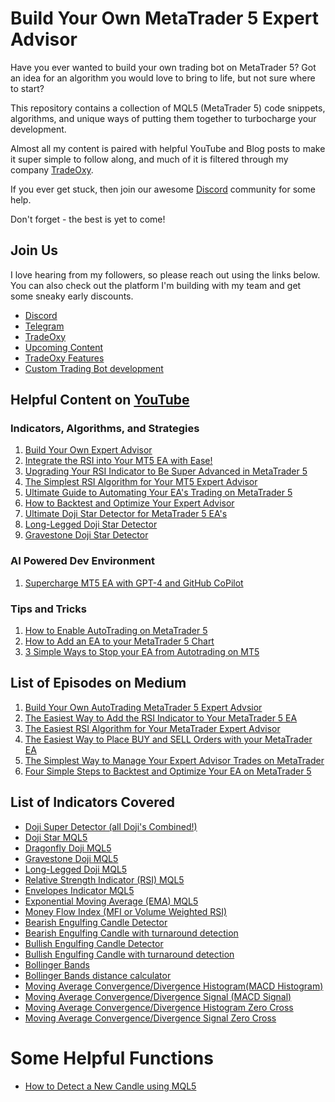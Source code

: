 # Build Your Own MetaTrader 5 Expert Advisor
Have you ever wanted to build your own trading bot on MetaTrader 5? Got an idea for an algorithm you would love to bring to life, but not sure where to start? 

This repository contains a collection of MQL5 (MetaTrader 5) code snippets, algorithms, and unique ways of putting them together to turbocharge your development. 

Almost all my content is paired with helpful YouTube and Blog posts to make it super simple to follow along, and much of it is filtered through my company [TradeOxy](https://www.tradeoxy.com/).

If you ever get stuck, then join our awesome [Discord](https://discord.gg/wNYYGaMGfd) community for some help. 

Don't forget - the best is yet to come! 

## Join Us
I love hearing from my followers, so please reach out using the links below. You can also check out the platform I'm building with my team and get some sneaky early discounts. 

- [Discord](https://discord.gg/wNYYGaMGfd)
- [Telegram](https://t.me/TradeOxySupportBot)
- [TradeOxy](https://www.tradeoxy.com/)
- [Upcoming Content](https://tradeoxy.notion.site/Content-Creation-Roadmap-5f896060f39341fd9539bcaced8c3b5d)
- [TradeOxy Features](https://tradeoxy.notion.site/3f9666718dc24e38bbd4a56a741287ae?v=d810cfa006f54bafa4bbbe3674fefa98&pvs=74)
- [Custom Trading Bot development](https://tradeoxy.notion.site/Trading-Bot-Pricing-Guide-f0ff11b0604b4b998cba2b8da6a129cb?pvs=4)

## Helpful Content on [YouTube](https://www.youtube.com/@tradeoxy)
### Indicators, Algorithms, and Strategies
1. [Build Your Own Expert Advisor](https://youtu.be/QzGBGO968V8)
2. [Integrate the RSI into Your MT5 EA with Ease!](https://youtu.be/1OXOzkj78pM)
3. [Upgrading Your RSI Indicator to Be Super Advanced in MetaTrader 5](https://youtu.be/I3rnPu6I18A)
4. [The Simplest RSI Algorithm for Your MT5 Expert Advisor](https://youtu.be/KrBgG1r2L5c)
5. [Ultimate Guide to Automating Your EA's Trading on MetaTrader 5](https://youtu.be/rAPwg8RgqJQ?si=914m1AROTB_TgFBg)
6. [How to Backtest and Optimize Your Expert Advisor](https://youtu.be/AnhGOmGCxWY)
7. [Ultimate Doji Star Detector for MetaTrader 5 EA's](https://youtu.be/yEs2DCHWizI)
8. [Long-Legged Doji Star Detector](https://youtu.be/LUepwqMmPwY)
9. [Gravestone Doji Star Detector](https://youtu.be/SU1hw-IM5Hk)

### AI Powered Dev Environment
1. [Supercharge MT5 EA with GPT-4 and GitHub CoPilot](https://youtu.be/4GCwJAbrSVY)

### Tips and Tricks
1. [How to Enable AutoTrading on MetaTrader 5](https://youtu.be/AO2lF8KOPJs)
2. [How to Add an EA to your MetaTrader 5 Chart](https://youtu.be/k8ZffZDfcBQ)
3. [3 Simple Ways to Stop your EA from Autotrading on MT5](https://youtu.be/njS7nVkj9Xk)

## List of Episodes on Medium
1. [Build Your Own AutoTrading MetaTrader 5 Expert Advsior](https://www.appnologyjames.com/build-your-own-autotrading-metatrader-5-expert-advisor/)
2. [The Easiest Way to Add the RSI Indicator to Your MetaTrader 5 EA](https://www.appnologyjames.com/the-easiest-way-to-add-the-rsi-indicator-to-your-metatrader-5-ea/)
3. [The Easiest RSI Algorithm for Your MetaTrader Expert Advisor](https://www.appnologyjames.com/the-easiest-rsi-algorithm-for-your-metatrader-expert-advisor/)
4. [The Easiest Way to Place BUY and SELL Orders with your MetaTrader EA](https://www.appnologyjames.com/the-easiest-way-to-place-buy-and-sell-orders-with-your-metatrader-ea/)
5. [The Simplest Way to Manage Your Expert Advisor Trades on MetaTrader](https://www.appnologyjames.com/the-simplest-way-to-manage-your-expert-advisor-trades-on-metatrader/)
6. [Four Simple Steps to Backtest and Optimize Your EA on MetaTrader 5](https://www.appnologyjames.com/four-simple-steps-to-backtest-and-optimize-your-ea-on-metatrader-5/)

## List of Indicators Covered
- [Doji Super Detector (all Doji's Combined!)](https://github.com/jimtin/build-your-own-mt5-ea/blob/main/indicators/doji_super_detector.mq5)
- [Doji Star MQL5](https://github.com/jimtin/build-your-own-mt5-ea/blob/main/indicators/classic_doji_star_detector_mql5.mq5)
- [Dragonfly Doji MQL5](https://github.com/jimtin/build-your-own-mt5-ea/blob/main/indicators/dragonfly_doji_detector.mq5)
- [Gravestone Doji MQL5](https://github.com/jimtin/build-your-own-mt5-ea/blob/main/indicators/gravestone_doji_detector_mql5.mq5)
- [Long-Legged Doji MQL5](https://github.com/jimtin/build-your-own-mt5-ea/blob/main/indicators/long_legged_doji_detector_mql5.mq5)
- [Relative Strength Indicator (RSI) MQL5](https://github.com/jimtin/build-your-own-mt5-ea/blob/main/indicators/rsi_indicator_mql5.mq5)
- [Envelopes Indicator MQL5](https://github.com/jimtin/build-your-own-mt5-ea/blob/main/indicators/envelopes_indicator.mq5)
- [Exponential Moving Average (EMA) MQL5](https://github.com/jimtin/build-your-own-mt5-ea/blob/main/indicators/exponential_moving_average.mq5)
- [Money Flow Index (MFI or Volume Weighted RSI)](https://github.com/jimtin/build-your-own-mt5-ea/blob/main/indicators/money_flow_index_indicator.mq5)
- [Bearish Engulfing Candle Detector](https://github.com/jimtin/build-your-own-mt5-ea/blob/main/indicators/bearish_engulfing_candle_detector.mq5)
- [Bearish Engulfing Candle with turnaround detection](https://github.com/jimtin/build-your-own-mt5-ea/blob/main/indicators/bearish_engulfing_candle_turaround_detector.mq5)
- [Bullish Engulfing Candle Detector](https://github.com/jimtin/build-your-own-mt5-ea/blob/main/indicators/bullish_engulfing_candle_detector.mq5)
- [Bullish Engulfing Candle with turnaround detection](https://github.com/jimtin/build-your-own-mt5-ea/blob/main/indicators/bullish_engulfing_turnaround_detector.mq5)
- [Bollinger Bands](https://github.com/jimtin/build-your-own-mt5-ea/blob/main/indicators/bollinger_bands.mq5)
- [Bollinger Bands distance calculator](https://github.com/jimtin/build-your-own-mt5-ea/blob/main/indicators/bollinger_bands_distance_calculator.mq5)
- [Moving Average Convergence/Divergence Histogram(MACD Histogram)](https://github.com/jimtin/build-your-own-mt5-ea/blob/main/indicators/macd_histogram.mq5)
- [Moving Average Convergence/Divergence Signal (MACD Signal)](https://github.com/jimtin/build-your-own-mt5-ea/blob/main/indicators/macd_signal.mq5)
- [Moving Average Convergence/Divergence Histogram Zero Cross](https://github.com/jimtin/build-your-own-mt5-ea/blob/main/indicators/macd_histogram_zero_cross.mq5)
- [Moving Average Convergence/Divergence Signal Zero Cross](https://github.com/jimtin/build-your-own-mt5-ea/blob/main/indicators/macd_signal_zero_cross.mq5)

# Some Helpful Functions
- [How to Detect a New Candle using MQL5](https://github.com/jimtin/build-your-own-mt5-ea/blob/main/helper_functions/next_candle.mq5)

